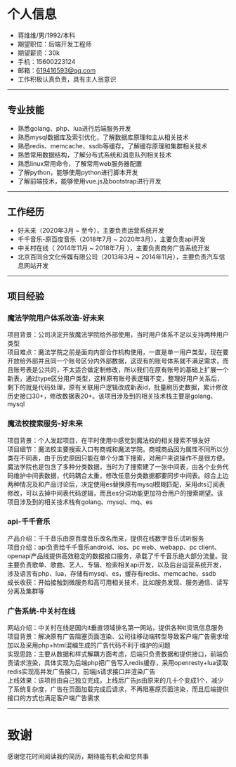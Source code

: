 # 个人信息
 - 蒋维维/男/1992/本科
 - 期望职位：后端开发工程师
 - 期望薪资：30k
 - 手机：15600223124
 - 邮箱：619416593@qq.com
 - 工作积极认真负责，具有主人翁意识

---

## 专业技能
- 熟悉golang、php、lua进行后端服务开发
- 熟悉mysql数据库及索引优化，了解数据库原理和主从相关技术
- 熟悉redis、memcache、ssdb等缓存，了解缓存原理和集群相关技术
- 熟悉常用数据结构，了解分布式系统和消息队列相关技术
- 熟悉linux常用命令，了解常用web服务器配置
- 了解python，能够使用python进行脚本开发
- 了解前端技术，能够使用vue.js及bootstrap进行开发

---

## 工作经历
- 好未来（2020年3月 ~ 至今），主要负责运营系统开发
- 千千音乐-原百度音乐（2018年7月 ~ 2020年3月），主要负责api开发
- 中关村在线（ 2014年11月 ~ 2018年7月 ），主要负责商务广告系统开发
- 北京百同合文化传媒有限公司（2013年3月 ~ 2014年11月），主要负责汽车信息网站开发

---

## 项目经验
### 魔法学院用户体系改造-好未来
项目背景：公司决定开放魔法学院给外部使用，当时用户体系不足以支持两种用户类型  
项目难点：魔法学院之前是面向内部合作机构使用，一直是单一用户类型，现在要开放给外部并且同一个账号区分内外部数据，这现有的账号体系就不满足需求，而且账号表是公共的，不太适合做定制修改，所以我们在原有账号的基础上扩展一个新表，通过type区分用户类型，这样原有账号表逻辑不变，整理好用户关系后，剩下的就是代码处理，原有关联用户逻辑改成新表id，批量刷历史数据，累计修改历史接口30+，修改数据表20+。该项目涉及到的相关技术栈主要是golang、mysql

### 魔法校搜索服务-好未来
项目背景：个人发起项目，在平时使用中感觉到魔法校的相关搜索不够友好  
项目细节：魔法校主要搜索入口有商城和魔法学院。商城商品因为属性不同所以分类在不同表，由于历史原因只能在单个分类下搜索，对用户来说操作不是很方便。魔法学院也是包含了多种分类数据，当时为了搜索建了一张中间表，由各个业务代码维护中间表数据，代码耦合太重，修改任意分类数据都要同步中间表。综合上边两种情况及和产品讨论后，决定使用es替换原有mysql模糊匹配，采用dts订阅表修改，可以去掉中间表代码逻辑，而且es分词功能更加符合用户的搜索期望。该项目涉及到的相关技术栈有golang、mysql、mq、es

### api-千千音乐
产品介绍：千千音乐由原百度音乐改名而来，提供在线数字音乐试听服务  
项目介绍：api负责给千千音乐android、ios、pc web、webapp、pc client、openapi产品线提供高效稳定的数据接口服务，承载了千千音乐绝大部分流量。我主要负责歌单、歌曲、艺人、专辑、检索相关api开发，以及后台运营系统开发，涉及语言有php、lua，存储有mysql、es，缓存有redis、memcache、ssdb  
成长收获：开始接触到微服务和高可用相关技术，比如服务发现、服务通信、读写分离及集群等

### 广告系统-中关村在线
网站介绍：中关村在线是国内it垂直领域排名第一网站，提供各种it资讯信息服务  
项目背景：解决原有广告阻塞页面渲染、公司往移动端转型导致客户端广告需求增加以及采用php+html混编生成的广告代码不利于维护的问题  
实现思路：主要从数据和样式解耦方面考虑，后端只负责数据和提供接口，前端负责请求渲染，具体实现为后端php把广告写入redis缓存，采用openresty+lua读取redis实现高并发广告接口，前端js请求接口并渲染广告  
上线效果：该项目由自己独立完成，上线后广告js由原来的几十个变成1个，减少了系统复杂度，广告在页面加载完成后请求，不再阻塞原页面渲染，而且后端提供接口的方式也满足客户端广告需求

---

# 致谢
感谢您花时间阅读我的简历，期待能有机会和您共事
